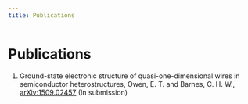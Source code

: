 ```yaml
---
title: Publications
---
```


# Publications

1. Ground-state electronic structure of quasi-one-dimensional wires in semiconductor heterostructures,
Owen, E. T.  and Barnes, C. H. W.,
[arXiv:1509.02457](http://arxiv.org/abs/arXiv:1509.02457)
(In submission)

